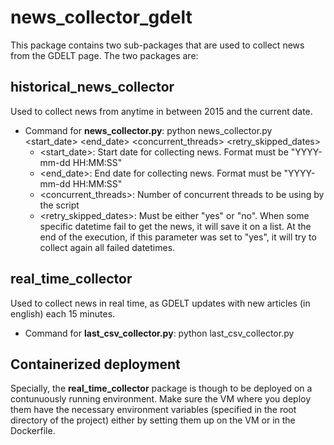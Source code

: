 # news_collector_gdelt

This package contains two sub-packages that are used to collect news from the GDELT page. The two packages are:

## historical_news_collector

Used to collect news from anytime in between 2015 and the current date.

- Command for **news_collector.py**: python news_collector.py <start_date> <end_date> <concurrent_threads> <retry_skipped_dates>
  - <start_date>: Start date for collecting news. Format must be "YYYY-mm-dd HH:MM:SS"
  - <end_date>: End date for collecting news. Format must be "YYYY-mm-dd HH:MM:SS"
  - <concurrent_threads>: Number of concurrent threads to be using by the script
  - <retry_skipped_dates>: Must be either "yes" or "no". When some specific datetime fail to get the news, it will save it on a list. At the end of the execution, if this parameter was set to "yes", it will try to collect again all failed datetimes.

## real_time_collector

Used to collect news in real time, as GDELT updates with new articles (in english) each 15 minutes.

- Command for **last_csv_collector.py**: python last_csv_collector.py

## Containerized deployment

Specially, the **real_time_collector** package is though to be deployed on a contunuously running environment. Make sure the VM where you deploy them have the necessary environment variables (specified in the root directory of the project) either by setting them up on the VM or in the Dockerfile.
